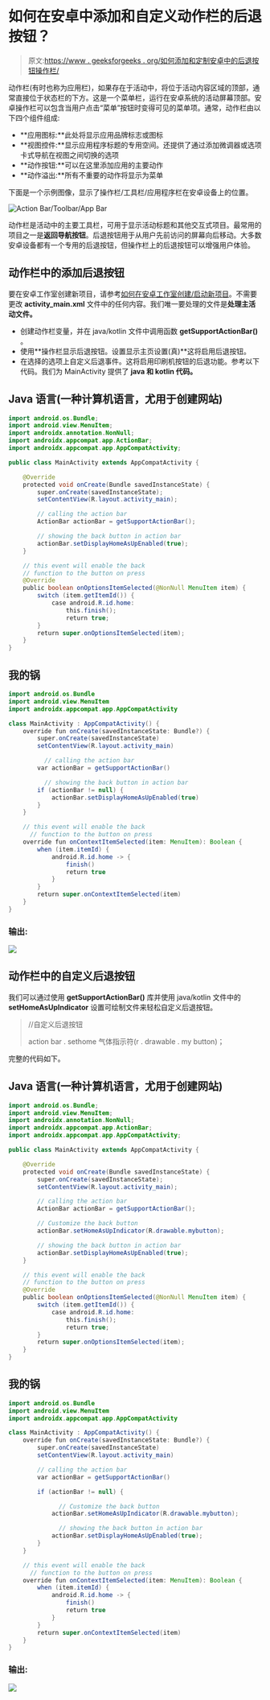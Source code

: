 # 如何在安卓中添加和自定义动作栏的后退按钮？

> 原文:[https://www . geeksforgeeks . org/如何添加和定制安卓中的后退按钮操作栏/](https://www.geeksforgeeks.org/how-to-add-and-customize-back-button-of-action-bar-in-android/)

动作栏(有时也称为应用栏)，如果存在于活动中，将位于活动内容区域的顶部，通常直接位于状态栏的下方。这是一个菜单栏，运行在安卓系统的活动屏幕顶部。安卓操作栏可以包含当用户点击“菜单”按钮时变得可见的菜单项。通常，动作栏由以下四个组件组成:

*   **应用图标:**此处将显示应用品牌标志或图标
*   **视图控件:**显示应用程序标题的专用空间。还提供了通过添加微调器或选项卡式导航在视图之间切换的选项
*   **动作按钮:**可以在这里添加应用的主要动作
*   **动作溢出:**所有不重要的动作将显示为菜单

下面是一个示例图像，显示了操作栏/工具栏/应用程序栏在安卓设备上的位置。

![Action Bar/Toolbar/App Bar](img/9650df1701f645a37b618268fc93024b.png)

动作栏是活动中的主要工具栏，可用于显示活动标题和其他交互式项目。最常用的项目之一是**返回导航按钮**。后退按钮用于从用户先前访问的屏幕向后移动。大多数安卓设备都有一个专用的后退按钮，但操作栏上的后退按钮可以增强用户体验。

## 动作栏中的添加后退按钮

要在安卓工作室创建新项目，请参考[如何在安卓工作室创建/启动新项目](https://www.geeksforgeeks.org/android-how-to-create-start-a-new-project-in-android-studio/)。不需要更改 **activity_main.xml** 文件中的任何内容。我们唯一要处理的文件是**处理主活动文件。**

*   创建动作栏变量，并在 java/kotlin 文件中调用函数 **getSupportActionBar()** 。
*   使用**操作栏显示后退按钮。设置显示主页设置(真)**这将启用后退按钮。
*   在选择的选项上自定义后退事件。这将启用印刷机按钮的后退功能。参考以下代码。我们为 MainActivity 提供了 **java 和 kotlin 代码。**

## Java 语言(一种计算机语言，尤用于创建网站)

```java
import android.os.Bundle;
import android.view.MenuItem;
import androidx.annotation.NonNull;
import androidx.appcompat.app.ActionBar;
import androidx.appcompat.app.AppCompatActivity;

public class MainActivity extends AppCompatActivity {

    @Override
    protected void onCreate(Bundle savedInstanceState) {
        super.onCreate(savedInstanceState);
        setContentView(R.layout.activity_main);

        // calling the action bar
        ActionBar actionBar = getSupportActionBar();

        // showing the back button in action bar
        actionBar.setDisplayHomeAsUpEnabled(true);
    }

    // this event will enable the back
    // function to the button on press
    @Override
    public boolean onOptionsItemSelected(@NonNull MenuItem item) {
        switch (item.getItemId()) {
            case android.R.id.home:
                this.finish();
                return true;
        }
        return super.onOptionsItemSelected(item);
    }
}
```

## 我的锅

```java
import android.os.Bundle
import android.view.MenuItem
import androidx.appcompat.app.AppCompatActivity

class MainActivity : AppCompatActivity() {
    override fun onCreate(savedInstanceState: Bundle?) {
        super.onCreate(savedInstanceState)
        setContentView(R.layout.activity_main)

          // calling the action bar
        var actionBar = getSupportActionBar()

          // showing the back button in action bar
        if (actionBar != null) {
            actionBar.setDisplayHomeAsUpEnabled(true)
        }
    }

    // this event will enable the back 
      // function to the button on press
    override fun onContextItemSelected(item: MenuItem): Boolean {
        when (item.itemId) {
            android.R.id.home -> {
                finish()
                return true
            }
        }
        return super.onContextItemSelected(item)
    }
}
```

### **输出:**

![](img/0698ffdaf20e337aaa81049e7f078fe9.png)

## 动作栏中的自定义后退按钮

我们可以通过使用 **getSupportActionBar()** 库并使用 java/kotlin 文件中的 **setHomeAsUpIndicator** 设置可绘制文件来轻松自定义后退按钮。

> //自定义后退按钮
> 
> action bar . sethome 气体指示符(r . drawable . my button)；

完整的代码如下。

## Java 语言(一种计算机语言，尤用于创建网站)

```java
import android.os.Bundle;
import android.view.MenuItem;
import androidx.annotation.NonNull;
import androidx.appcompat.app.ActionBar;
import androidx.appcompat.app.AppCompatActivity;

public class MainActivity extends AppCompatActivity {

    @Override
    protected void onCreate(Bundle savedInstanceState) {
        super.onCreate(savedInstanceState);
        setContentView(R.layout.activity_main);

        // calling the action bar
        ActionBar actionBar = getSupportActionBar();

        // Customize the back button
        actionBar.setHomeAsUpIndicator(R.drawable.mybutton);

        // showing the back button in action bar
        actionBar.setDisplayHomeAsUpEnabled(true);
    }

    // this event will enable the back
    // function to the button on press
    @Override
    public boolean onOptionsItemSelected(@NonNull MenuItem item) {
        switch (item.getItemId()) {
            case android.R.id.home:
                this.finish();
                return true;
        }
        return super.onOptionsItemSelected(item);
    }
}
```

## 我的锅

```java
import android.os.Bundle
import android.view.MenuItem
import androidx.appcompat.app.AppCompatActivity

class MainActivity : AppCompatActivity() {
    override fun onCreate(savedInstanceState: Bundle?) {
        super.onCreate(savedInstanceState)
        setContentView(R.layout.activity_main)

        // calling the action bar
        var actionBar = getSupportActionBar()

        if (actionBar != null) {

              // Customize the back button
            actionBar.setHomeAsUpIndicator(R.drawable.mybutton);

              // showing the back button in action bar
            actionBar.setDisplayHomeAsUpEnabled(true);
        }
    }

    // this event will enable the back 
      // function to the button on press
    override fun onContextItemSelected(item: MenuItem): Boolean {
        when (item.itemId) {
            android.R.id.home -> {
                finish()
                return true
            }
        }
        return super.onContextItemSelected(item)
    }
}
```

### 输出:

![](img/27c8d0d2d52f58e20cb077aa520dc378.png)